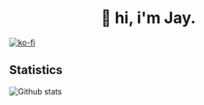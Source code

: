 <h1 align="center">👋 hi, i'm Jay.</h1>

[![ko-fi](https://ko-fi.com/img/githubbutton_sm.svg)](https://ko-fi.com/N4N1QZ9Y4)

## Statistics
![Github stats](https://github-readme-stats.vercel.app/api?username=nlghtleak&theme=blueberry&count_private=true&hide_border=true&line_height=20)
